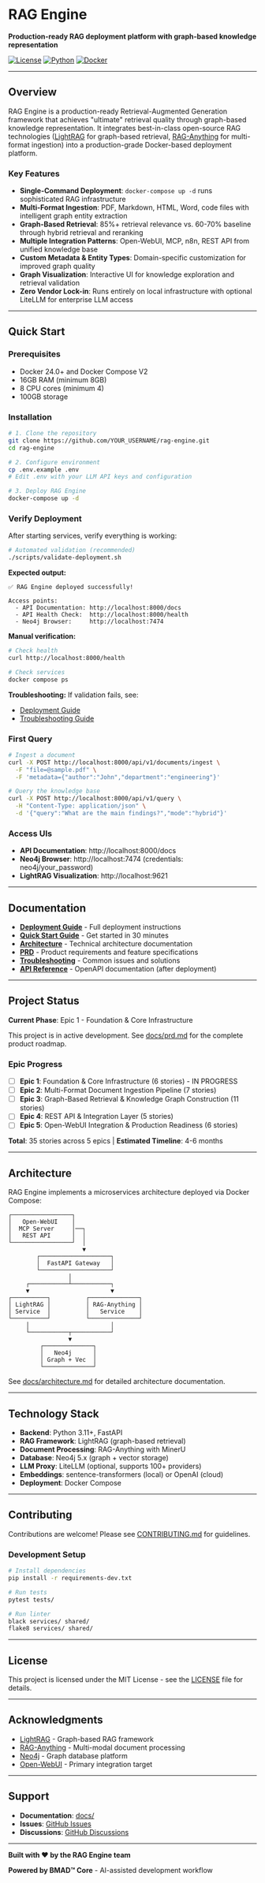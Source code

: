 # RAG Engine

**Production-ready RAG deployment platform with graph-based knowledge representation**

[![License](https://img.shields.io/badge/license-MIT-blue.svg)](LICENSE)
[![Python](https://img.shields.io/badge/python-3.11+-blue.svg)](https://www.python.org/downloads/)
[![Docker](https://img.shields.io/badge/docker-24.0+-blue.svg)](https://www.docker.com/)

---

## Overview

RAG Engine is a production-ready Retrieval-Augmented Generation framework that achieves "ultimate" retrieval quality through graph-based knowledge representation. It integrates best-in-class open-source RAG technologies ([LightRAG](https://github.com/HKUDS/LightRAG) for graph-based retrieval, [RAG-Anything](https://github.com/HKUDS/RAG-Anything) for multi-format ingestion) into a production-grade Docker-based deployment platform.

### Key Features

- **Single-Command Deployment**: `docker-compose up -d` runs sophisticated RAG infrastructure
- **Multi-Format Ingestion**: PDF, Markdown, HTML, Word, code files with intelligent graph entity extraction
- **Graph-Based Retrieval**: 85%+ retrieval relevance vs. 60-70% baseline through hybrid retrieval and reranking
- **Multiple Integration Patterns**: Open-WebUI, MCP, n8n, REST API from unified knowledge base
- **Custom Metadata & Entity Types**: Domain-specific customization for improved graph quality
- **Graph Visualization**: Interactive UI for knowledge exploration and retrieval validation
- **Zero Vendor Lock-in**: Runs entirely on local infrastructure with optional LiteLLM for enterprise LLM access

---

## Quick Start

### Prerequisites

- Docker 24.0+ and Docker Compose V2
- 16GB RAM (minimum 8GB)
- 8 CPU cores (minimum 4)
- 100GB storage

### Installation

```bash
# 1. Clone the repository
git clone https://github.com/YOUR_USERNAME/rag-engine.git
cd rag-engine

# 2. Configure environment
cp .env.example .env
# Edit .env with your LLM API keys and configuration

# 3. Deploy RAG Engine
docker-compose up -d
```

### Verify Deployment

After starting services, verify everything is working:

```bash
# Automated validation (recommended)
./scripts/validate-deployment.sh
```

**Expected output:**
```
✅ RAG Engine deployed successfully!

Access points:
  - API Documentation: http://localhost:8000/docs
  - API Health Check:  http://localhost:8000/health
  - Neo4j Browser:     http://localhost:7474
```

**Manual verification:**
```bash
# Check health
curl http://localhost:8000/health

# Check services
docker compose ps
```

**Troubleshooting:** If validation fails, see:
- [Deployment Guide](docs/deployment-guide.md)
- [Troubleshooting Guide](docs/troubleshooting.md)

### First Query

```bash
# Ingest a document
curl -X POST http://localhost:8000/api/v1/documents/ingest \
  -F "file=@sample.pdf" \
  -F 'metadata={"author":"John","department":"engineering"}'

# Query the knowledge base
curl -X POST http://localhost:8000/api/v1/query \
  -H "Content-Type: application/json" \
  -d '{"query":"What are the main findings?","mode":"hybrid"}'
```

### Access UIs

- **API Documentation**: http://localhost:8000/docs
- **Neo4j Browser**: http://localhost:7474 (credentials: neo4j/your_password)
- **LightRAG Visualization**: http://localhost:9621

---

## Documentation

- **[Deployment Guide](docs/deployment-guide.md)** - Full deployment instructions
- **[Quick Start Guide](docs/quick-start-guide.md)** - Get started in 30 minutes
- **[Architecture](docs/architecture.md)** - Technical architecture documentation
- **[PRD](docs/prd.md)** - Product requirements and feature specifications
- **[Troubleshooting](docs/troubleshooting.md)** - Common issues and solutions
- **[API Reference](http://localhost:8000/docs)** - OpenAPI documentation (after deployment)

---

## Project Status

**Current Phase**: Epic 1 - Foundation & Core Infrastructure

This project is in active development. See [docs/prd.md](docs/prd.md) for the complete product roadmap.

### Epic Progress

- [ ] **Epic 1**: Foundation & Core Infrastructure (6 stories) - IN PROGRESS
- [ ] **Epic 2**: Multi-Format Document Ingestion Pipeline (7 stories)
- [ ] **Epic 3**: Graph-Based Retrieval & Knowledge Graph Construction (11 stories)
- [ ] **Epic 4**: REST API & Integration Layer (5 stories)
- [ ] **Epic 5**: Open-WebUI Integration & Production Readiness (6 stories)

**Total**: 35 stories across 5 epics | **Estimated Timeline**: 4-6 months

---

## Architecture

RAG Engine implements a microservices architecture deployed via Docker Compose:

```
┌─────────────────┐
│   Open-WebUI    │
│  MCP Server     │──┐
│   REST API      │  │
└─────────────────┘  │
                     ▼
        ┌────────────────────┐
        │  FastAPI Gateway   │
        └────────────────────┘
                 │
     ┌───────────┴───────────┐
     ▼                       ▼
┌──────────┐          ┌──────────────┐
│ LightRAG │          │ RAG-Anything │
│ Service  │          │   Service    │
└──────────┘          └──────────────┘
     │                       │
     └───────────┬───────────┘
                 ▼
         ┌──────────────┐
         │   Neo4j      │
         │ Graph + Vec  │
         └──────────────┘
```

See [docs/architecture.md](docs/architecture.md) for detailed architecture documentation.

---

## Technology Stack

- **Backend**: Python 3.11+, FastAPI
- **RAG Framework**: LightRAG (graph-based retrieval)
- **Document Processing**: RAG-Anything with MinerU
- **Database**: Neo4j 5.x (graph + vector storage)
- **LLM Proxy**: LiteLLM (optional, supports 100+ providers)
- **Embeddings**: sentence-transformers (local) or OpenAI (cloud)
- **Deployment**: Docker Compose

---

## Contributing

Contributions are welcome! Please see [CONTRIBUTING.md](CONTRIBUTING.md) for guidelines.

### Development Setup

```bash
# Install dependencies
pip install -r requirements-dev.txt

# Run tests
pytest tests/

# Run linter
black services/ shared/
flake8 services/ shared/
```

---

## License

This project is licensed under the MIT License - see the [LICENSE](LICENSE) file for details.

---

## Acknowledgments

- [LightRAG](https://github.com/HKUDS/LightRAG) - Graph-based RAG framework
- [RAG-Anything](https://github.com/HKUDS/RAG-Anything) - Multi-modal document processing
- [Neo4j](https://neo4j.com/) - Graph database platform
- [Open-WebUI](https://github.com/open-webui/open-webui) - Primary integration target

---

## Support

- **Documentation**: [docs/](docs/)
- **Issues**: [GitHub Issues](https://github.com/YOUR_USERNAME/rag-engine/issues)
- **Discussions**: [GitHub Discussions](https://github.com/YOUR_USERNAME/rag-engine/discussions)

---

**Built with ❤️ by the RAG Engine team**

**Powered by BMAD™ Core** - AI-assisted development workflow
